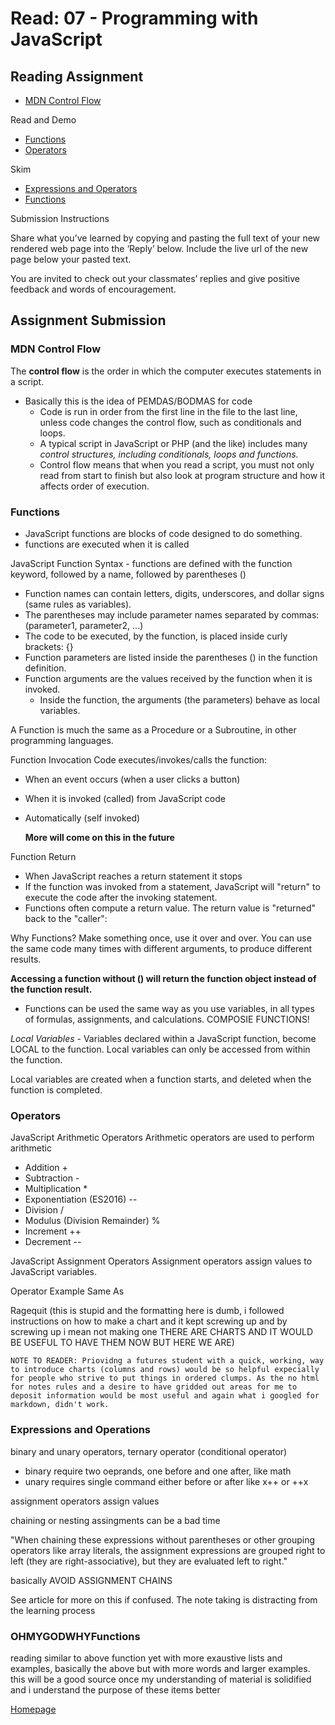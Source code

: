 # Read: 07 - Programming with JavaScript

## Reading Assignment

- [MDN Control Flow](https://developer.mozilla.org/en-US/docs/Glossary/Control_flow)

Read and Demo

- [Functions](https://www.w3schools.com/js/js_functions.asp)
- [Operators](https://www.w3schools.com/js/js_operators.asp)

Skim

- [Expressions and Operators](https://developer.mozilla.org/en-US/docs/Web/JavaScript/Guide/Expressions_and_Operators)
- [Functions](https://developer.mozilla.org/en-US/docs/Web/JavaScript/Guide/Functions)

Submission Instructions

Share what you’ve learned by copying and pasting the full text of your new rendered web page into the ‘Reply’ below. Include the live url of the new page below your pasted text.

You are invited to check out your classmates’ replies and give positive feedback and words of encouragement.

## Assignment Submission

### MDN Control Flow

The __control flow__ is the order in which the computer executes statements in a script.

- Basically this is the idea of PEMDAS/BODMAS for code
  - Code is run in order from the first line in the file to the last line, unless code changes the control flow, such as conditionals and loops.
  - A typical script in JavaScript or PHP (and the like) includes many _control structures, including conditionals, loops and functions._
  - Control flow means that when you read a script, you must not only read from start to finish but also look at program structure and how it affects order of execution.

### Functions

- JavaScript functions are blocks of code designed to do something.
- functions are executed when it is called

JavaScript Function Syntax - functions are defined with the function keyword, followed by a name, followed by parentheses ()

- Function names can contain letters, digits, underscores, and dollar signs (same rules as variables).
- The parentheses may include parameter names separated by commas: (parameter1, parameter2, ...)
- The code to be executed, by the function, is placed inside curly brackets: {}
- Function parameters are listed inside the parentheses () in the function definition.
- Function arguments are the values received by the function when it is invoked.
  - Inside the function, the arguments (the parameters) behave as local variables.

A Function is much the same as a Procedure or a Subroutine, in other programming languages.

Function Invocation
Code executes/invokes/calls the function:

- When an event occurs (when a user clicks a button)
- When it is invoked (called) from JavaScript code
- Automatically (self invoked)

    __More will come on this in the future__

Function Return

- When JavaScript reaches a return statement it stops
- If the function was invoked from a statement, JavaScript will "return" to execute the code after the invoking statement.
- Functions often compute a return value. The return value is "returned" back to the "caller":

Why Functions?
Make something once, use it over and over. You can use the same code many times with different arguments, to produce different results.

__Accessing a function without () will return the function object instead of the function result.__

- Functions can be used the same way as you use variables, in all types of formulas, assignments, and calculations. COMPOSIE FUNCTIONS!

_Local Variables_ - Variables declared within a JavaScript function, become LOCAL to the function. Local variables can only be accessed from within the function.

Local variables are created when a function starts, and deleted when the function is completed.

### Operators

JavaScript Arithmetic Operators
Arithmetic operators are used to perform arithmetic

- Addition +
- Subtraction -
- Multiplication *
- Exponentiation (ES2016) --
- Division /
- Modulus (Division Remainder) %
- Increment ++
- Decrement --

JavaScript Assignment Operators
Assignment operators assign values to JavaScript variables.

Operator    Example     Same As  

Ragequit (this is stupid and the formatting here is dumb, i followed instructions on how to make a chart and it kept screwing up and by screwing up i mean not making one THERE ARE CHARTS AND IT WOULD BE USEFUL TO HAVE THEM NOW BUT HERE WE ARE)

    NOTE TO READER: Priovidng a futures student with a quick, working, way to introduce charts (columns and rows) would be so helpful expecially for people who strive to put things in ordered clumps. As the no html for notes rules and a desire to have gridded out areas for me to deposit information would be most useful and again what i googled for markdown, didn't work.

### Expressions and Operations

binary and unary operators, ternary operator (conditional operator)

- binary require two oeprands, one before and one after, like math
- unary requires single command either before or after like x++ or ++x

assignment operators assign values

chaining or nesting assingments can be a bad time

"When chaining these expressions without parentheses or other grouping operators like array literals, the assignment expressions are grouped right to left (they are right-associative), but they are evaluated left to right."

basically AVOID ASSIGNMENT CHAINS

See article for more on this if confused. The note taking is distracting from the learning process

### OHMYGODWHYFunctions

reading similar to above function yet with more exaustive lists and examples, basically the above but with more words and larger examples. this will be a good source once my understanding of material is solidified and i understand the purpose of these items better

[Homepage](https://briansward.github.io/reading-notes/)
